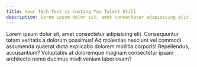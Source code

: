```yaml
---
title: Your Tech Test is Costing You Talent Still
description: Lorem ipsum dolor sit, amet consectetur adipisicing elit. Consequuntur totam veritatis a dolorum possimus! Ad molestias nesciunt vel commodi assumenda quaerat dicta explicabo dolorem mollitia corporis! Repellendus, accusantium? Voluptates at doloremque magnam consectetur ipsam architecto nemo ducimus modi veniam laboriosam?
---
```

Lorem ipsum dolor sit, amet consectetur adipisicing elit. Consequuntur totam veritatis a dolorum possimus! Ad molestias nesciunt vel commodi assumenda quaerat dicta explicabo dolorem mollitia corporis! Repellendus, accusantium? Voluptates at doloremque magnam consectetur ipsam architecto nemo ducimus modi veniam laboriosam?
